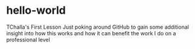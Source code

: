 # hello-world
TChalla's First Lesson
Just poking around GitHub to gain some additional insight into how this works and how it can benefit the work I do on a professional level
